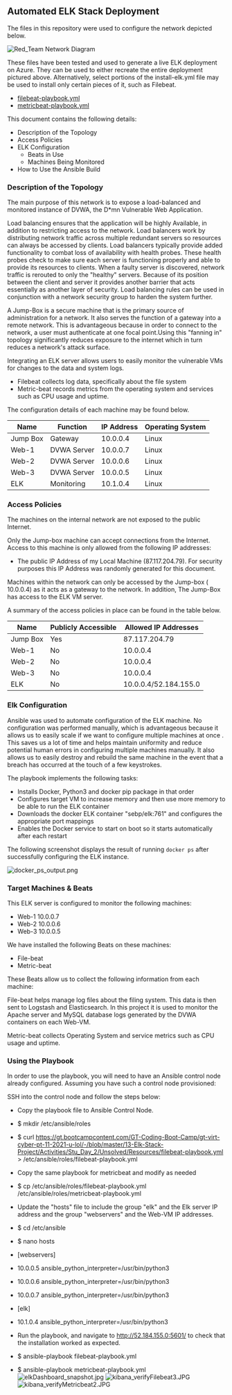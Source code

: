 ## Automated ELK Stack Deployment

The files in this repository were used to configure the network depicted below.

![Red_Team Network Diagram](https://github.com/keeslonkf/GTCS_Project1/blob/0ad63b90449b92943e69c8d5e8322071eaed36a5/Diagrams/NetworkDiagram.png)

These files have been tested and used to generate a live ELK deployment on Azure. They can be used to either recreate the entire deployment pictured above. Alternatively, select portions of the install-elk.yml file may be used to install only certain pieces of it, such as Filebeat.

  - [filebeat-playbook.yml](https://github.com/keeslonkf/GTCS_Project1/blob/b05278a679de40914ab6b0821b1ac092b49e2cf9/Ansible/filebeat-playbook.yml)
  - [metricbeat-playbook.yml](https://github.com/keeslonkf/GTCS_Project1/blob/b05278a679de40914ab6b0821b1ac092b49e2cf9/Ansible/metricbeat-playbook.yml)

This document contains the following details:
- Description of the Topology
- Access Policies
- ELK Configuration
  - Beats in Use
  - Machines Being Monitored
- How to Use the Ansible Build


### Description of the Topology

The main purpose of this network is to expose a load-balanced and monitored instance of DVWA, the D*mn Vulnerable Web Application.

Load balancing ensures that the application will be highly Available, in addition to restricting access to the network. Load balancers work by distributing network traffic across multiple redundant servers so resources can always be accessed by clients. Load balancers typically provide added functionality to combat loss of availability with health probes. These health probes check to make sure each server is functioning properly and able to provide its resources to clients. When a faulty server is discovered, network traffic is rerouted to only the "healthy" servers. Because of its position between the client and server it provides another barrier that acts essentially as another layer of security. Load balancing rules can be used in conjunction with a network security group to harden the system further.

A Jump-Box is a secure machine that is the primary source of administration for a network. It also serves the function of a gateway into a remote network. This is advantageous because in order to connect to the network, a user must authenticate at one focal point.Using this "fanning in" topology significantly reduces exposure to the internet which in turn reduces a network's attack surface. 

Integrating an ELK server allows users to easily monitor the vulnerable VMs for changes to the data and system logs.
- Filebeat collects log data, specifically about the file system 
- Metric-beat records metrics from the operating system and services such as CPU usage and uptime.

The configuration details of each machine may be found below.

| Name     | Function   | IP Address | Operating System |
|----------|------------|------------|------------------|
| Jump Box | Gateway    | 10.0.0.4   | Linux            |
| Web-1    | DVWA Server| 10.0.0.7   | Linux            |
| Web-2    | DVWA Server| 10.0.0.6   | Linux            |
| Web-3    | DVWA Server| 10.0.0.5   | Linux            |
| ELK      | Monitoring | 10.1.0.4   | Linux            |

### Access Policies

The machines on the internal network are not exposed to the public Internet. 

Only the Jump-box machine can accept connections from the Internet. Access to this machine is only allowed from the following IP addresses:
- The public IP Address of my Local Machine (87.117.204.79). For security purposes this IP Address was randomly generated for this document. 

Machines within the network can only be accessed by the Jump-box ( 10.0.0.4) as it acts as a gateway to the network. In addition, The Jump-Box has access to the ELK VM server.

A summary of the access policies in place can be found in the table below.

| Name     | Publicly Accessible | Allowed IP Addresses |
|----------|---------------------|----------------------|
| Jump Box | Yes                 | 87.117.204.79        |
| Web-1    | No                  | 10.0.0.4             |
| Web-2    | No                  | 10.0.0.4             |
| Web-3    | No                  | 10.0.0.4             |
| ELK      | No                  | 10.0.0.4/52.184.155.0|

### Elk Configuration

Ansible was used to automate configuration of the ELK machine. No configuration was performed manually, which is advantageous because it allows us to easily scale if we want to configure multiple machines at once . This saves us a lot of time and helps maintain uniformity and reduce potential human errors in configuring multiple machines manually. It also allows us to easily destroy and rebuild the same machine in the event that a breach has occurred at the touch of a few keystrokes.

The playbook implements the following tasks:
- Installs Docker, Python3 and docker pip package in that order
- Configures target VM to increase memory and then use more memory to be able to run the ELK container
- Downloads the docker ELK container "sebp/elk:761" and configures the appropriate port mappings
- Enables the Docker service to start on boot so it starts automatically after each restart

The following screenshot displays the result of running `docker ps` after successfully configuring the ELK instance.

![docker_ps_output.png](https://github.com/keeslonkf/GTCS_Project1/blob/b05278a679de40914ab6b0821b1ac092b49e2cf9/Images/docker_ps_output.png)

### Target Machines & Beats
This ELK server is configured to monitor the following machines:
- Web-1 10.0.0.7
- Web-2 10.0.0.6
- Web-3 10.0.0.5

We have installed the following Beats on these machines:
- File-beat
- Metric-beat

These Beats allow us to collect the following information from each machine:

File-beat helps manage log files about the filing system. This data is then sent to Logstash and Elasticsearch. In this project it is used to monitor the Apache server and MySQL database logs generated by the DVWA containers on each Web-VM.

Metric-beat collects Operating System and service metrics such as CPU usage and uptime.

### Using the Playbook
In order to use the playbook, you will need to have an Ansible control node already configured. Assuming you have such a control node provisioned: 

SSH into the control node and follow the steps below:
- Copy the playbook file to Ansible Control Node.
- $ mkdir /etc/ansible/roles
- $ curl https://gt.bootcampcontent.com/GT-Coding-Boot-Camp/gt-virt-cyber-pt-11-2021-u-lol/-/blob/master/13-Elk-Stack-Project/Activities/Stu_Day_2/Unsolved/Resources/filebeat-playbook.yml > /etc/ansible/roles/filebeat-playbook.yml

- Copy the same playbook for metricbeat and modify as needed
- $ cp /etc/ansible/roles/filebeat-playbook.yml /etc/ansible/roles/metricbeat-playbook.yml

- Update the "hosts" file to include the group "elk" and the Elk server IP address and the group "webservers" and the Web-VM IP addresses.

- $ cd /etc/ansible
- $ nano hosts
-  [webservers]
-  10.0.0.5 ansible_python_interpreter=/usr/bin/python3
-  10.0.0.6 ansible_python_interpreter=/usr/bin/python3
-  10.0.0.7 ansible_python_interpreter=/usr/bin/python3

- [elk]
-  10.1.0.4 ansible_python_interpreter=/usr/bin/python3

- Run the playbook, and navigate to http://52.184.155.0:5601/ to check that the installation worked as expected.
- $ ansible-playbook filebeat-playbook.yml
- $ ansible-playbook metricbeat-playbook.yml
![elkDashboard_snapshot.jpg](https://github.com/keeslonkf/GTCS_Project1/blob/0090daeb4a583945eae5e5f7b09a3e356b7bf39f/Images/elkDashboard_snapshot.JPG)
![kibana_verifyFilebeat3.JPG](https://github.com/keeslonkf/GTCS_Project1/blob/45af183b5ce93e979484965474421c338fbe050f/Images/kibana_verifyFilebeat3.JPG)
![kibana_verifyMetricbeat2.JPG](https://github.com/keeslonkf/GTCS_Project1/blob/c6a0a32a8686003ef4f6799736c856024ba6649c/Images/kibana_verifyMetricbeat2.JPG)
